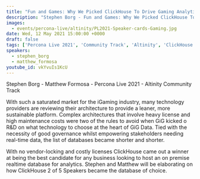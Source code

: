 ```yaml
---
title: "Fun and Games: Why We Picked ClickHouse To Drive Gaming Analytics at GiG"
description: "Stephen Borg - Fun and Games: Why We Picked ClickHouse To Drive Gaming Analytics at GiG - Percona Live 2021 - Altinity Community Track"
images:
  - events/percona-live/altinity/PL2021-Speaker-cards-Gaming.jpg
date: Wed, 12 May 2021 15:00:00 +0000
draft: false
tags: ['Percona Live 2021', 'Community Track', 'Altinity', 'ClickHouse']
speakers:
  - stephen_borg
  - matthew_formosa
youtube_id: vkYvuIs1KcU
---
```


Stephen Borg - Matthew Formosa - Percona Live 2021 - Altinity Community Track

With such a saturated market for the iGaming industry, many technology providers are reviewing their architecture to provide a leaner, more sustainable platform. Complex architectures that involve heavy license and high maintenance costs were two of the rules to avoid when GiG kicked o R&D on what technology to choose at the heart of GiG Data. Tied with the necessity of good governance whilst empowering stakeholders needing real-time data, the list of databases became shorter and shorter.

With no vendor-locking and costly licenses ClickHouse came out a winner at being the best candidate for any business looking to host an on premise realtime database for analytics. Stephen and Matthew will be elaborating on how ClickHouse 2 of 5 Speakers became the database of choice.